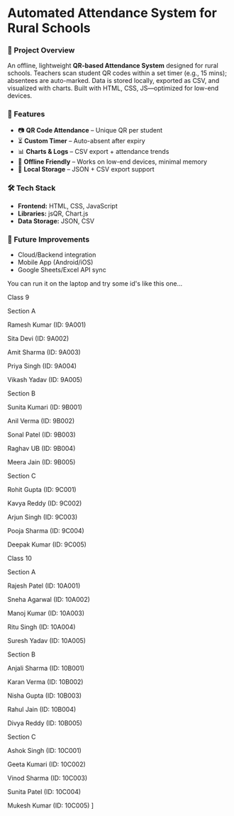 # Automated Attendance System for Rural Schools

### 📌 Project Overview
An offline, lightweight **QR-based Attendance System** designed for rural schools. Teachers scan student QR codes within a set timer (e.g., 15 mins); absentees are auto-marked. Data is stored locally, exported as CSV, and visualized with charts. Built with HTML, CSS, JS—optimized for low-end devices.

### 🚀 Features
- 📷 **QR Code Attendance** – Unique QR per student  
- ⏳ **Custom Timer** – Auto-absent after expiry  
- 📊 **Charts & Logs** – CSV export + attendance trends  
- 📱 **Offline Friendly** – Works on low-end devices, minimal memory  
- 💾 **Local Storage** – JSON + CSV export support  

### 🛠️ Tech Stack
- **Frontend:** HTML, CSS, JavaScript  
- **Libraries:** jsQR, Chart.js  
- **Data Storage:** JSON, CSV
  
### 📝 Future Improvements
- Cloud/Backend integration  
- Mobile App (Android/iOS)  
- Google Sheets/Excel API sync  

You can run it on the laptop and try some id's like this one... 

Class 9

Section A

Ramesh Kumar (ID: 9A001)

Sita Devi (ID: 9A002)

Amit Sharma (ID: 9A003)

Priya Singh (ID: 9A004)

Vikash Yadav (ID: 9A005)

Section B

Sunita Kumari (ID: 9B001)

Anil Verma (ID: 9B002)

Sonal Patel (ID: 9B003)

Raghav UB (ID: 9B004)

Meera Jain (ID: 9B005)

Section C

Rohit Gupta (ID: 9C001)

Kavya Reddy (ID: 9C002)

Arjun Singh (ID: 9C003)

Pooja Sharma (ID: 9C004)

Deepak Kumar (ID: 9C005)

Class 10

Section A

Rajesh Patel (ID: 10A001)

Sneha Agarwal (ID: 10A002)

Manoj Kumar (ID: 10A003)

Ritu Singh (ID: 10A004)

Suresh Yadav (ID: 10A005)

Section B

Anjali Sharma (ID: 10B001)

Karan Verma (ID: 10B002)

Nisha Gupta (ID: 10B003)

Rahul Jain (ID: 10B004)

Divya Reddy (ID: 10B005)

Section C

Ashok Singh (ID: 10C001)

Geeta Kumari (ID: 10C002)

Vinod Sharma (ID: 10C003)

Sunita Patel (ID: 10C004)

Mukesh Kumar (ID: 10C005)
                ]
